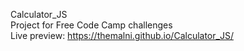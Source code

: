 Calculator_JS<br>
Project for Free Code Camp challenges<br>
Live preview: https://themalni.github.io/Calculator_JS/
